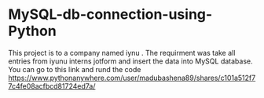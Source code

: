 # MySQL-db-connection-using-Python
This project is to a company named iynu . The requirment was take all entries from iyunu interns jotform and insert the data into MySQL database.
You can go to this link and rund the code
https://www.pythonanywhere.com/user/madubashena89/shares/c101a512f77c4fe08acfbcd81724ed7a/
